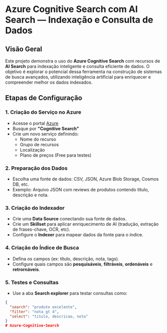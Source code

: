 # Azure Cognitive Search com AI Search — Indexação e Consulta de Dados

## Visão Geral

Este projeto demonstra o uso do **Azure Cognitive Search** com recursos de **AI Search** para indexação inteligente e consulta eficiente de dados. O objetivo é explorar o potencial dessa ferramenta na construção de sistemas de busca avançados, utilizando inteligência artificial para enriquecer e compreender melhor os dados indexados.

## Etapas de Configuração

### 1. Criação do Serviço no Azure
- Acesse o portal [Azure](https://portal.azure.com)
- Busque por **"Cognitive Search"**
- Crie um novo serviço definindo:
  - Nome do recurso
  - Grupo de recursos
  - Localização
  - Plano de preços (Free para testes)

### 2. Preparação dos Dados
- Escolha uma fonte de dados: CSV, JSON, Azure Blob Storage, Cosmos DB, etc.
- Exemplo: Arquivo JSON com reviews de produtos contendo título, descrição e nota.

### 3. Criação do Indexador
- Crie uma **Data Source** conectando sua fonte de dados.
- Crie um **Skillset** para aplicar enriquecimento de AI (tradução, extração de frases-chave, OCR, etc).
- Configure o **Indexer** para mapear dados da fonte para o índice.

### 4. Criação do Índice de Busca
- Defina os campos (ex: título, descrição, nota, tags).
- Configure quais campos são **pesquisáveis**, **filtráveis**, **ordenáveis** e **retrornáveis**.

### 5. Testes e Consultas
- Use a aba **Search explorer** para testar consultas como:
```json
{
  "search": "produto excelente",
  "filter": "nota gt 4",
  "select": "titulo, descricao, nota"
}
# Azure-Cognitive-Search
